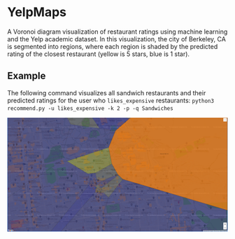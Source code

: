 # YelpMaps

A Voronoi diagram visualization of restaurant ratings using machine learning and the Yelp academic dataset. 
In this visualization, the city of Berkeley, CA is segmented into regions, where each region is 
shaded by the predicted rating of the closest restaurant (yellow is 5 stars, blue is 1 star). 

## Example

The following command visualizes all sandwich restaurants and their predicted ratings for the user who `likes_expensive` restaurants:
`python3 recommend.py -u likes_expensive -k 2 -p -q Sandwiches`

<img align="center" src="visualize/example.PNG">

